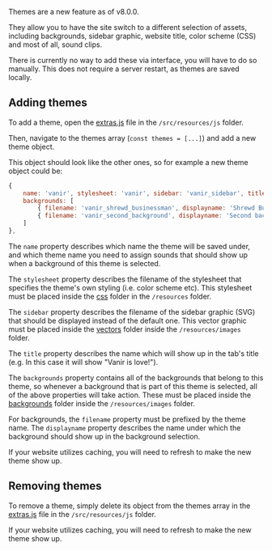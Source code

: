 Themes are a new feature as of v8.0.0.

They allow you to have the site switch to a different selection of assets, including backgrounds, sidebar graphic, website title, color scheme (CSS) and most of all, sound clips.

There is currently no way to add these via interface, you will have to do so manually. This does not require a server restart, as themes are saved locally.

## Adding themes

To add a theme, open the [extras.js](https://github.com/robflop/megumin.love/blob/master/src/resources/js/extras.js) file in the `/src/resources/js` folder.

Then, navigate to the themes array (`const themes = [...]`) and add a new theme object.

This object should look like the other ones, so for example a new theme object could be:

```js
{
    name: 'vanir', stylesheet: 'vanir', sidebar: 'vanir_sidebar', title: 'Vanir',
    backgrounds: [
        { filename: 'vanir_shrewd_businessman', displayname: 'Shrewd Businessman' },
        { filename: 'vanir_second_background', displayname: 'Second background' }
    ]
},
```

The `name` property describes which name the theme will be saved under, and which theme name you need to assign sounds that should show up when a background of this theme is selected.

The `stylesheet` property describes the filename of the stylesheet that specifies the theme's own styling (i.e. color scheme etc). This stylesheet must be placed inside the [css](https://github.com/robflop/megumin.love/tree/master/src/resources/css) folder in the `/resources` folder.

The `sidebar` property describes the filename of the sidebar graphic (SVG) that should be displayed instead of the default one. This vector graphic must be placed inside the [vectors](https://github.com/robflop/megumin.love/tree/master/src/resources/images/vectors) folder inside the `/resources/images` folder.

The `title` property describes the name which will show up in the tab's title (e.g. In this case it will show "Vanir is love!").

The `backgrounds` property contains all of the backgrounds that belong to this theme, so whenever a background that is part of this theme is selected, all of the above properties will take action. These must be placed inside the [backgrounds](https://github.com/robflop/megumin.love/tree/master/src/resources/images/backgrounds) folder inside the `/resources/images` folder.

For backgrounds, the `filename` property must be prefixed by the theme name. The `displayname` property describes the name under which the background should show up in the background selection.

If your website utilizes caching, you will need to refresh to make the new theme show up.

## Removing themes

To remove a theme, simply delete its object from the themes array in the [extras.js](https://github.com/robflop/megumin.love/blob/master/src/resources/js/extras.js) file in the `/src/resources/js` folder.

If your website utilizes caching, you will need to refresh to make the new theme show up.
